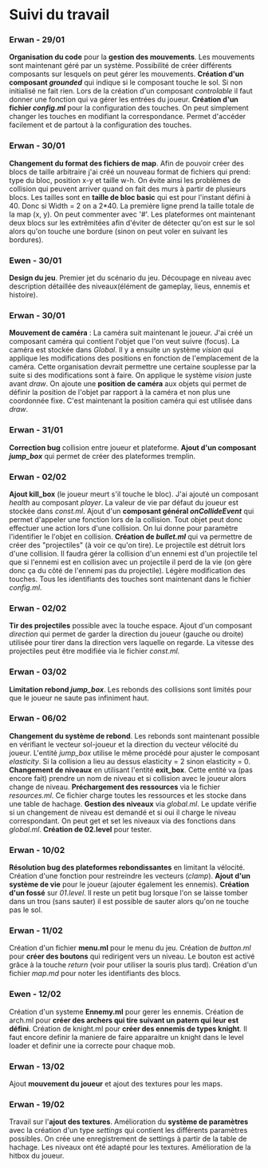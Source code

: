 # Suivi du travail

### Erwan - 29/01
**Organisation du code** pour la **gestion des mouvements**. Les mouvements sont maintenant géré par un système.
Possibilité de créer différents composants sur lesquels on peut gérer les mouvements.
**Création d'un composant *grounded*** qui indique si le composant touche le sol. Si non initialisé ne fait rien.
Lors de la création d'un composant *controlable* il faut donner une fonction qui va gérer les entrées du joueur.
**Création d'un fichier *config.ml*** pour la configuration des touches. On peut simplement changer les touches en modifiant la correspondance. Permet d'accéder facilement et de partout à la configuration des touches.

### Erwan - 30/01
**Changement du format des fichiers de map**. Afin de pouvoir créer des blocs de taille arbitraire j'ai créé un nouveau format de fichiers qui prend: type du bloc, position x-y et taille w-h. On évite ainsi les problèmes de collision qui peuvent arriver quand on fait des murs à partir de plusieurs blocs. Les tailles sont en **taille de bloc basic** qui est pour l'instant défini à 40. Donc si Width = 2 on a 2*40. La première ligne prend la taille totale de la map (x, y). On peut commenter avec '#'.
Les plateformes ont maintenant deux blocs sur les extrêmitées afin d'éviter de détecter qu'on est sur le sol alors qu'on touche une bordure (sinon on peut voler en suivant les bordures).

### Ewen - 30/01
**Design du jeu**. Premier jet du scénario du jeu. Découpage en niveau avec description détaillée des niveaux(élément de gameplay, lieus, ennemis et histoire).  

### Erwan - 30/01
**Mouvement de caméra** : La caméra suit maintenant le joueur. J'ai créé un composant caméra qui contient l'objet que l'on veut suivre (focus). La caméra est stockée dans *Global*. Il y a ensuite un système *vision* qui applique les modifications des positions en fonction de l'emplacement de la caméra. Cette organisation devrait permettre une certaine souplesse par la suite si des modifications sont à faire. On applique le système *vision* juste avant *draw*. On ajoute une **position de caméra** aux objets qui permet de définir la position de l'objet par rapport à la caméra et non plus une coordonnée fixe. C'est maintenant la position caméra qui est utilisée dans *draw*.

### Erwan - 31/01
**Correction bug** collision entre joueur et plateforme. **Ajout d'un composant *jump_box*** qui permet de créer des plateformes tremplin.

### Erwan - 02/02
**Ajout kill_box** (le joueur meurt s'il touche le bloc). J'ai ajouté un composant *health* au composant *player*. La valeur de vie par défaut du joueur est stockée dans *const.ml*. Ajout d'un **composant général *onCollideEvent*** qui permet d'appeler une fonction lors de la collision. Tout objet peut donc effectuer une action lors d'une collision. On lui donne pour paramètre l'identifier le l'objet en collision. **Création de *bullet.ml*** qui va permettre de créer des "projectiles" (à voir ce qu'on tire). Le projectile est détruit lors d'une collision. Il faudra gérer la collision d'un ennemi est d'un projectile tel que si l'ennemi est en collision avec un projectile il perd de la vie (on gère donc ça du côté de l'ennemi pas du projectile).
Légère modification des touches. Tous les identifiants des touches sont maintenant dans le fichier *config.ml*.

### Erwan - 02/02
**Tir des projectiles** possible avec la touche espace. Ajout d'un composant *direction* qui permet de garder la direction du joueur (gauche ou droite) utilisée pour tirer dans la direction vers laquelle on regarde. La vitesse des projectiles peut être modifiée via le fichier *const.ml*.

### Erwan - 03/02
**Limitation rebond *jump_box***. Les rebonds des collisions sont limités pour que le joueur ne saute pas infiniment haut.

### Erwan - 06/02
**Changement du système de rebond**. Les rebonds sont maintenant possible en vérifiant le vecteur sol-joueur et la direction du vecteur vélocité du joueur. L'entité *jump_box* utilise le même procédé pour ajuster le composant *elasticity*. Si la collision a lieu au dessus elasticity = 2 sinon elasticity = 0.
**Changement de niveaux** en utilisant l'entité **exit_box**. Cette entité va (pas encore fait) prendre un nom de niveau et si collision avec le joueur alors change de niveau.
**Préchargement des ressources** via le fichier *resources.ml*. Ce fichier charge toutes les ressources et les stocke dans une table de hachage.
**Gestion des niveaux** via *global.ml*. Le update vérifie si un changement de niveau est demandé et si oui il charge le niveau correspondant. On peut get et set les niveaux via des fonctions dans *global.ml*.
**Création de 02.level** pour tester.

### Erwan - 10/02
**Résolution bug des plateformes rebondissantes** en limitant la vélocité. Création d'une fonction pour restreindre les vecteurs (*clamp*). **Ajout d'un système de vie** pour le joueur (ajouter également les ennemis). **Création d'un fossé** sur *01.level*. Il reste un petit bug lorsque l'on se laisse tomber dans un trou (sans sauter) il est possible de sauter alors qu'on ne touche pas le sol.

### Erwan - 11/02
Création d'un fichier **menu.ml** pour le menu du jeu. Création de *button.ml* pour **créer des boutons** qui redirigent vers un niveau. Le bouton est activé grâce à la touche *return* (voir pour utiliser la souris plus tard). Création d'un fichier *map.md* pour noter les identifiants des blocs.

### Ewen - 12/02
Création d'un systeme **Ennemy.ml** pour gerer les ennemis. Création de arch.ml pour **créer des archers qui tire suivant un patern qui leur est défini**. Création de knight.ml pour **créer des ennemis de types knight**. Il faut encore definir la maniere de faire apparaitre un knight dans le level loader et definir une ia correcte pour chaque mob.

### Erwan - 13/02
Ajout **mouvement du joueur** et ajout des textures pour les maps.

### Erwan - 19/02
Travail sur l'**ajout des textures**. Amélioration du **système de paramètres** avec la création d'un type *settings* qui contient les différents paramètres possibles. On crée une enregistrement de settings à partir de la table de hachage. Les niveaux ont été adapté pour les textures. Amélioration de la hitbox du joueur.